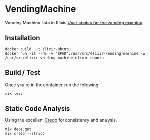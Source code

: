 # VendingMachine

Vending Machine kata in Elixir. [User stories for the vending machine](https://github.com/PillarTechnology/kata-vending-machine)

## Installation

```
docker build  -t elixir-ubuntu .
docker run -it --rm -v "$PWD":/usr/src/elixir-vending-machine -w /usr/src/elixir-vending-machine elixir-ubuntu

```

## Build / Test

Once you're in the container, run the following:

```
mix test
```

## Static Code Analysis

Using the excellent [Credo](http://credo-ci.org/) for consistency and analysis.
```
mix deps.get
mix credo --strict
```

